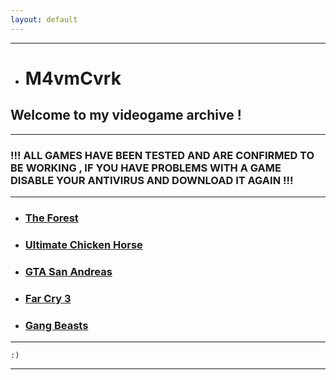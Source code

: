 ```yaml
---
layout: default
---
```


* * *

*   # M4vmCvrk
## Welcome to my videogame archive !

* * *

### !!! ALL GAMES HAVE BEEN TESTED AND ARE CONFIRMED TO BE WORKING , IF YOU HAVE PROBLEMS WITH A GAME DISABLE YOUR ANTIVIRUS AND DOWNLOAD IT AGAIN !!!

* * *

*   ### [The Forest](/pages/theforest.md)

*   ### [Ultimate Chicken Horse](/pages/ultimatechickenhorse.md)

*   ### [GTA San Andreas](/pages/gtasa.md)

*   ### [Far Cry 3](/pages/farcry3.md)

*   ### [Gang Beasts](/pages/gangbeasts.md)

* * *

```
:)
```

* * *
